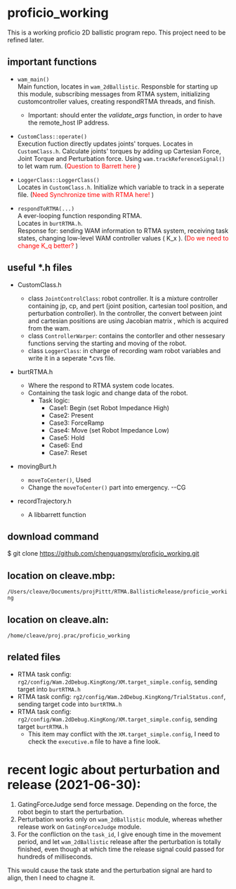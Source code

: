 # proficio_working
This is a working proficio 2D ballistic program repo. 
This project need to be refined later. 

## important functions
* `wam_main()`  
  Main function, locates in `wam_2dBallistic`.
  Responsble for starting up this module, 
  subscribing messages from RTMA system,
  initializing customcontroller values,
  creating respondRTMA threads, 
  and finish. 
  * Important: should enter the *validate_args* function, in order to have the remote_host IP address.

* `CustomClass::operate()`   
  Execution fuction directly updates joints' torques. 
  Locates in `CustomClass.h`. 
  Calculate joints' torques by adding up Cartesian Force, Joint Torque and Perturbation force. 
  Using `wam.trackReferenceSignal()` to let wam rum. 
  (<font color=red>Question to Barrett here </font>)

* `LoggerClass::LoggerClass()`   
  Locates in `CustomClass.h`. 
  Initialize which variable to track in a seperate file. 
  (<font color=red>Need Synchronize time with RTMA here! </font>)   

* `respondToRTMA(...)`  
  A ever-looping function responding RTMA.  
  Locates in `burtRTMA.h`.  
  Response for: 
  sending WAM information to RTMA system, 
  receiving task states, 
  changing low-level WAM controller values (
    K_x
  ).
  (<font color=red>Do we need to change K_q better? </font>)   

## useful *.h files
* CustomClass.h
  * class `JointControlClass`: robot controller. It is a mixture controller containing jp, cp, and pert (joint position, cartesian tool position, and perturbation controller). In the controller, the convert between joint and cartesian positions are using Jacobian matrix , which is acquired from the wam. 
  * class `ControllerWarper`: contains the contorller and other nessesary functions serving the starting and moving of the robot. 
  * class `LoggerClass`: in charge of recording wam robot variables and write it in a seperate *.cvs file. 

* burtRTMA.h
  * Where the respond to RTMA system code locates.
  * Containing the task logic and change data of the robot. 
      * Task logic: 
          * Case1: Begin (set Robot Impedance High)
          * Case2: Present
          * Case3: ForceRamp
          * Case4: Move  (set Robot Impedance Low)
          * Case5: Hold
          * Case6: End
          * Case7: Reset

* movingBurt.h
  * `moveToCenter()`, Used
  * Change the `moveToCenter()` part into emergency. --CG

* recordTrajectory.h
  * A libbarrett function

## download command 
$ git clone https://github.com/chenguangsmy/proficio_working.git

## location on cleave.mbp: 
`/Users/cleave/Documents/projPittt/RTMA.BallisticRelease/proficio_working`

## location on cleave.aln:
`/home/cleave/proj.prac/proficio_working`

## related files
* RTMA task config: `rg2/config/Wam.2dDebug.KingKong/XM.target_simple.config`, sending target into `burtRTMA.h`
* RTMA task config: `rg2/config/Wam.2dDebug.KingKong/TrialStatus.conf`, sending target code into `burtRTMA.h`
* RTMA task config: `rg2/config/Wam.2dDebug.KingKong/XM.target_simple.config`, sending target `burtRTMA.h`
    * This item may conflict with the `XM.target_simple.config`, I need to check the `executive.m` file to have a fine look. 

# recent logic about perturbation and release (2021-06-30): 
1. GatingForceJudge send force message. Depending on the force, the robot begin to start the perturbation. 
2. Perturbation works only on `wam_2dBallistic` module, whereas whether release work on `GatingForceJudge` module. 
3. For the confliction on the `task_id`, I give enough time in the movement period, and let `wam_2dBallistic` release after the perturbation is totally finished, even though at which time the release signal could passed for hundreds of milliseconds.  

This would cause the task state and the perturbation signal are hard to align, then I need to chagne it. 